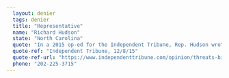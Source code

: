 ```yaml
---
  layout: denier
  tags: denier
  title: "Representative"
  name: "Richard Hudson"
  state: "North Carolina"
  quote: "In a 2015 op-ed for the Independent Tribune, Rep. Hudson wrote: \"Despite these glaring problems that beg for American leadership and must be addressed, President Barack Obama thinks our biggest challenge is the weather. He and his administration have repeatedly listed climate change as the biggest threat to future generations.\""
  quote-ref: "Independent Tribune, 12/8/15"
  quote-ref-url: "https://www.independenttribune.com/opinion/threats-bigger-than-climate-change/article_8347f316-9db5-11e5-b500-5fa86c647e86.html"
  phone: "202-225-3715"
---
```

